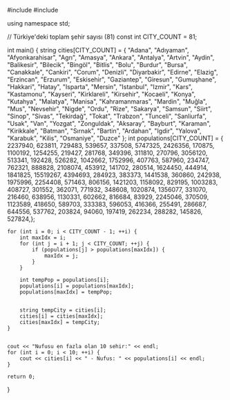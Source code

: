 #include <iostream>
#include <string>

using namespace std;

// Türkiye'deki toplam şehir sayısı (81)
const int CITY_COUNT = 81;

int main() {
    string cities[CITY_COUNT] = {
            "Adana", "Adıyaman", "Afyonkarahisar", "Agrı", "Amasya", "Ankara", "Antalya", "Artvin", "Aydin", "Balikesir",
            "Bilecik", "Bingöl", "Bitlis", "Bolu", "Burdur", "Bursa", "Canakkale", "Cankiri", "Corum", "Denizli",
            "Diyarbakir", "Edirne", "Elazig", "Erzincan", "Erzurum", "Eskisehir", "Gaziantep", "Giresun", "Gumuşhane", "Hakkari",
            "Hatay", "Isparta", "Mersin", "Istanbul", "Izmir", "Kars", "Kastamonu", "Kayseri", "Kirklareli", "Kirsehir",
            "Kocaeli", "Konya", "Kutahya", "Malatya", "Manisa", "Kahramanmaras", "Mardin", "Muğla", "Mus", "Nevsehir",
            "Nigde", "Ordu", "Rize", "Sakarya", "Samsun", "Siirt", "Sinop", "Sivas", "Tekirdağ", "Tokat",
            "Trabzon", "Tunceli", "Sanliurfa", "Usak", "Van", "Yozgat", "Zonguldak", "Aksaray", "Bayburt", "Karaman",
            "Kirikkale", "Batman", "Sırnak", "Bartin", "Ardahan", "Igdir", "Yalova", "Karabuk", "Kilis", "Osmaniye",
            "Duzce"
    };
    int populations[CITY_COUNT] = {
            2237940, 623811, 729483, 539657, 337508, 5747325, 2426356, 170875, 1100192, 1254255,
            219427, 281768, 349396, 311810, 270796, 3056120, 513341, 192428, 526282, 1042662,
            1752996, 407763, 587960, 234747, 762321, 888828, 2108074, 453912, 141702, 280514,
            1624450, 444914, 1841825, 15519267, 4394693, 284923, 383373, 1441538, 360860, 242938,
            1975996, 2254408, 571463, 806156, 1421203, 1158092, 829195, 1003283, 408727, 301552,
            362071, 771932, 348608, 1020874, 1356077, 331070, 216460, 638956, 1130331, 602662,
            816684, 83929, 2245046, 370509, 1123589, 418650, 589703, 333383, 596053, 416366, 255491,
            286687, 644556, 537762, 203824, 94060, 197419, 262234, 288282, 145826, 527824,};


    for (int i = 0; i < CITY_COUNT - 1; ++i) {
        int maxIdx = i;
        for (int j = i + 1; j < CITY_COUNT; ++j) {
            if (populations[j] > populations[maxIdx]) {
                maxIdx = j;
            }
        }

        int tempPop = populations[i];
        populations[i] = populations[maxIdx];
        populations[maxIdx] = tempPop;


        string tempCity = cities[i];
        cities[i] = cities[maxIdx];
        cities[maxIdx] = tempCity;
    }


    cout << "Nufusu en fazla olan 10 sehir:" << endl;
    for (int i = 0; i < 10; ++i) {
        cout << cities[i] << " - Nufus: " << populations[i] << endl;
    }

    return 0;
}

